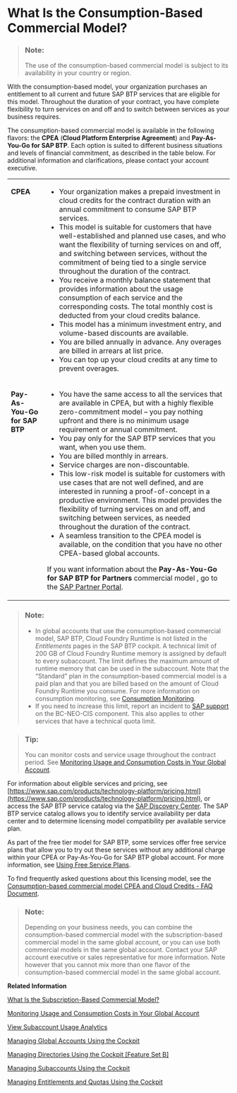 <!-- loio7047eb4a15a84ac7be3c8612179e6d1f -->

# What Is the Consumption-Based Commercial Model?

> ### Note:  
> The use of the consumption-based commercial model is subject to its availability in your country or region.

With the consumption-based model, your organization purchases an entitlement to all current and future SAP BTP services that are eligible for this model. Throughout the duration of your contract, you have complete flexibility to turn services on and off and to switch between services as your business requires.



The consumption-based commercial model is available in the following flavors: the **CPEA** \(**Cloud Platform Enterprise Agreement**\) and **Pay-As-You-Go for SAP BTP**. Each option is suited to different business situations and levels of financial commitment, as described in the table below. For additional information and clarifications, please contact your account executive.


<table>
<tr>
<td valign="top">

**CPEA**

</td>
<td valign="top">

-   Your organization makes a prepaid investment in cloud credits for the contract duration with an annual commitment to consume SAP BTP services.
-   This model is suitable for customers that have well-established and planned use cases, and who want the flexibility of turning services on and off, and switching between services, without the commitment of being tied to a single service throughout the duration of the contract.
-   You receive a monthly balance statement that provides information about the usage consumption of each service and the corresponding costs. The total monthly cost is deducted from your cloud credits balance.
-   This model has a minimum investment entry, and volume-based discounts are available.
-   You are billed annually in advance. Any overages are billed in arrears at list price.
-   You can top up your cloud credits at any time to prevent overages.



</td>
</tr>
<tr>
<td valign="top">

**Pay-As-You-Go for SAP BTP**

</td>
<td valign="top">

-   You have the same access to all the services that are available in CPEA, but with a highly flexible zero-commitment model – you pay nothing upfront and there is no minimum usage requirement or annual commitment.
-   You pay only for the SAP BTP services that you want, when you use them.
-   You are billed monthly in arrears.
-   Service charges are non-discountable.
-   This low-risk model is suitable for customers with use cases that are not well defined, and are interested in running a proof-of-concept in a productive environment. This model provides the flexibility of turning services on and off, and switching between services, as needed throughout the duration of the contract.
-   A seamless transition to the CPEA model is available, on the condition that you have no other CPEA-based global accounts.

If you want information about the **Pay-As-You-Go for SAP BTP for Partners** commercial model , go to the [SAP Partner Portal](https://partneredge.sap.com/en/partnership/licenses/tdd/wp_payg_btp.html).

</td>
</tr>
</table>

> ### Note:  
> -   In global accounts that use the consumption-based commercial model, SAP BTP, Cloud Foundry Runtime is not listed in the *Entitlements* pages in the SAP BTP cockpit. A technical limit of 200 GB of Cloud Foundry Runtime memory is assigned by default to every subaccount. The limit defines the maximum amount of runtime memory that can be used in the subaccount. Note that the “Standard” plan in the consumption-based commercial model is a paid plan and that you are billed based on the amount of Cloud Foundry Runtime you consume. For more information on consumption monitoring, see [Consumption Monitoring](https://help.sap.com/docs/cf-runtime/cloud-foundry-runtime/monitoring-and-troubleshooting#consumption-monitoring).
> -   If you need to increase this limit, report an incident to [SAP support](https://support.sap.com) on the BC-NEO-CIS component. This also applies to other services that have a technical quota limit.

> ### Tip:  
> You can monitor costs and service usage throughout the contract period. See [Monitoring Usage and Consumption Costs in Your Global Account](../50-administration-and-ops/monitoring-usage-and-consumption-costs-in-your-global-account-de6f0db.md).

For information about eligible services and pricing, see [https://www.sap.com/products/technology-platform/pricing.html](https://www.sap.com/products/technology-platform/pricing.html), or access the SAP BTP service catalog via the [SAP Discovery Center](https://discovery-center.cloud.sap). The SAP BTP service catalog allows you to identify service availability per data center and to determine licensing model compatibility per available service plan.

As part of the free tier model for SAP BTP, some services offer free service plans that allow you to try out these services without any additional charge within your CPEA or Pay-As-You-Go for SAP BTP global account. For more information, see [Using Free Service Plans](using-free-service-plans-524e108.md).

To find frequently asked questions about this licensing model, see the [Consumption-based commercial model CPEA and Cloud Credits - FAQ Document](https://www.sap.com/products/extension-suite/pricing.html?pdf-asset=668ae6f5-cd7d-0010-87a3-c30de2ffd8ff).

> ### Note:  
> Depending on your business needs, you can combine the consumption-based commercial model with the subscription-based commercial model in the same global account, or you can use both commercial models in the same global account. Contact your SAP account executive or sales representative for more information. Note however that you cannot mix more than one flavor of the consumption-based commercial model in the same global account.

**Related Information**  


[What Is the Subscription-Based Commercial Model?](what-is-the-subscription-based-commercial-model-239b6e0.md "Your organization receives a fixed price and period (typically a 1 to 3-year period) for access to your subscribed SAP BTP services.")

[Monitoring Usage and Consumption Costs in Your Global Account](../50-administration-and-ops/monitoring-usage-and-consumption-costs-in-your-global-account-de6f0db.md "SAP BTP cockpit supports advanced usage and cost monitoring of services in your global account. You can compare the usage and costs of multiple services and subaccounts, see monthly trends, and drill into subaccounts and service plans for detailed information.")

[View Subaccount Usage Analytics](../50-administration-and-ops/view-subaccount-usage-analytics-8f4d9db.md "You can explore, compare, and analyze all your actual usage data for the services and applications that are available in your subaccount.")

[Managing Global Accounts Using the Cockpit](../50-administration-and-ops/managing-global-accounts-using-the-cockpit-667f34b.md "Your SAP BTP global account is the entry point for managing the resources, landscape, and entitlements for your departments and projects in a self-service manner.")

[Managing Directories Using the Cockpit \[Feature Set B\]](../50-administration-and-ops/managing-directories-using-the-cockpit-feature-set-b-f495ac1.md "Learn how to organize and manage your subaccounts according to your technical and business needs by using directories in the SAP BTP cockpit.")

[Managing Subaccounts Using the Cockpit](../50-administration-and-ops/managing-subaccounts-using-the-cockpit-55d0b6d.md "Learn how to structure a global account according to your organization’s and project’s requirements with regard to members, authorizations, and entitlements by managing subaccounts.")

[Managing Entitlements and Quotas Using the Cockpit](../50-administration-and-ops/managing-entitlements-and-quotas-using-the-cockpit-c824874.md "When you purchase an enterprise account, you are entitled to use a specific set of resources, such as the amount of memory that can be allocated to your applications.")

